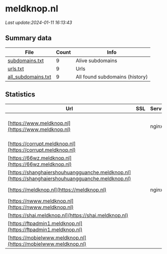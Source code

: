 # meldknop.nl
*Last update:2024-01-11 16:13:43*
## Summary data
| File       | Count | Info |
|------------|-------|------|
|[subdomains.txt](/data/meldknop/subdomains.txt)|9|Alive subdomains|
|[urls.txt](/data/meldknop/urls.txt)|9|Urls|
|[all_subdomains.txt](/data/meldknop/all_subdomains.txt)|9|All found subdomains (history)|
## Statistics
| Url | SSL | Server | Cookie | HSTS | CSP | XFO | XXP | RP | Tech |
|------------|-------|------|------|------|------|------|------|------|------|
|[https://www.meldknop.nl](https://www.meldknop.nl)| |nginx| |:white_check_mark: | |:white_check_mark: |:white_check_mark: |:white_check_mark: |HSTS MySQL Nginx PHP...|
|[https://corrupt.meldknop.nl](https://corrupt.meldknop.nl)| | | | | | | |:white_check_mark: |Nginx|
|[https://66wz.meldknop.nl](https://66wz.meldknop.nl)| | | | | | | |:white_check_mark: |Nginx|
|[https://shanghaiershouhuangguanche.meldknop.nl](https://shanghaiershouhuangguanche.meldknop.nl)| | | | | | | |:white_check_mark: |Nginx|
|[https://meldknop.nl](https://meldknop.nl)| |nginx| |:white_check_mark: | |:white_check_mark: |:white_check_mark: |:white_check_mark: |HSTS Nginx|
|[https://nwww.meldknop.nl](https://nwww.meldknop.nl)| | | | | | | |:white_check_mark: |Nginx|
|[https://shai.meldknop.nl](https://shai.meldknop.nl)| | | | | | | |:white_check_mark: |Nginx|
|[https://ftpadmin1.meldknop.nl](https://ftpadmin1.meldknop.nl)| | | | | | | |:white_check_mark: |Nginx|
|[https://mobielwww.meldknop.nl](https://mobielwww.meldknop.nl)| | | | | | | |:white_check_mark: |Nginx|